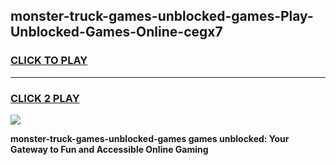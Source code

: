 
## monster-truck-games-unblocked-games-Play-Unblocked-Games-Online-cegx7
<h3>
<a href="https://premium76.site?title=monster-truck-games-unblocked-games&ref=24A">CLICK TO PLAY</a></h3>
<hr>

<h3>
<a href="https://premium76.site?title=monster-truck-games-unblocked-games&ref=24A">CLICK 2 PLAY</a>
  
</h3>

<a href="https://premium76.site?title=monster-truck-games-unblocked-games&ref=24A"><img src="https://clearcache.store/games.png"></a>


**monster-truck-games-unblocked-games games unblocked: Your Gateway to Fun and Accessible Online Gaming**
